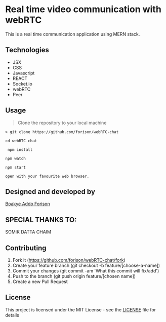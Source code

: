 # Real time video communication with webRTC 

This is a real time communication application using MERN stack.
## Technologies
- JSX
- CSS
- Javascript
- REACT
- Socket.io
- webRTC
- Peer
## Usage

> Clone the repository to your local machine

```
> git clone https://github.com/forison/webRTC-chat
```

``` 
cd webRTC-chat 
```

```
 npm install
```

```
npm watch
```

```
npm start
```

```
open with your favourite web browser.
```

## Designed and developed by

[Boakye Addo Forison](https://github.com/Forison)

## SPECIAL THANKS TO:

SOMIK DATTA
CHAIM
## Contributing

1. Fork it (https://github.com/forison/webRTC-chat/fork)
2. Create your feature branch (git checkout -b feature/[choose-a-name])
3. Commit your changes (git commit -am 'What this commit will fix/add')
4. Push to the branch (git push origin feature/[chosen name])
5. Create a new Pull Request

## License

This project is licensed under the MIT License - see the [LICENSE](./LICENSE.md) file for details
